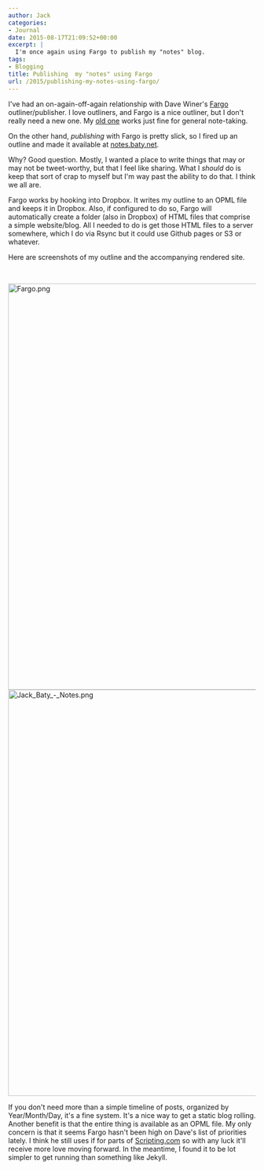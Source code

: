 ```yaml
---
author: Jack
categories:
- Journal
date: 2015-08-17T21:09:52+00:00
excerpt: |
  I'm once again using Fargo to publish my "notes" blog.
tags:
- Blogging
title: Publishing  my "notes" using Fargo
url: /2015/publishing-my-notes-using-fargo/
---
```


I've had an on-again-off-again relationship with Dave Winer's [Fargo][1] outliner/publisher. I love outliners, and Fargo is a nice outliner, but I don't really need a new one. My [old one][2] works just fine for general note-taking.

On the other hand, _publishing_ with Fargo is pretty slick, so I fired up an outline and made it available at [notes.baty.net][3].

Why? Good question. Mostly, I wanted a place to write things that may or may not be tweet-worthy, but that I feel like sharing. What I _should_ do is keep that sort of crap to myself but I'm way past the ability to do that. I think we all are.

Fargo works by hooking into Dropbox. It writes my outline to an OPML file and keeps it in Dropbox. Also, if configured to do so, Fargo will automatically create a folder (also in Dropbox) of HTML files that comprise a simple website/blog. All I needed to do is get those HTML files to a server somewhere, which I do via Rsync but it could use Github pages or S3 or whatever.

Here are screenshots of my outline and the accompanying rendered site.

&nbsp;

<img class="alignnone size-large wp-image-4822" src="/img/2015/08/Fargo-869x1024.png" alt="Fargo.png" width="700" height="825" srcset="/img/2015/08/Fargo-869x1024.png 869w, /img/2015/08/Fargo-255x300.png 255w, /img/2015/08/Fargo-768x905.png 768w, /img/2015/08/Fargo.png 1018w" sizes="(max-width: 700px) 100vw, 700px" />

<img class="alignnone size-large wp-image-4823" src="/img/2015/08/Jack_Baty_-_Notes-869x1024.png" alt="Jack_Baty_-_Notes.png" width="700" height="825" srcset="/img/2015/08/Jack_Baty_-_Notes-869x1024.png 869w, /img/2015/08/Jack_Baty_-_Notes-255x300.png 255w, /img/2015/08/Jack_Baty_-_Notes-768x905.png 768w, /img/2015/08/Jack_Baty_-_Notes.png 1018w" sizes="(max-width: 700px) 100vw, 700px" />

If you don't need more than a simple timeline of posts, organized by Year/Month/Day, it's a fine system. It's a nice way to get a static blog rolling. Another benefit is that the entire thing is available as an OPML file. My only concern is that it seems Fargo hasn't been high on Dave's list of priorities lately. I think he still uses if for parts of [Scripting.com][4] so with any luck it'll receive more love moving forward. In the meantime, I found it to be lot simpler to get running than something like Jekyll.

 [1]: http://fargo.io
 [2]: http://eastgate.com/Tinderbox
 [3]: http://notes.baty.net/
 [4]: http://scripting.com